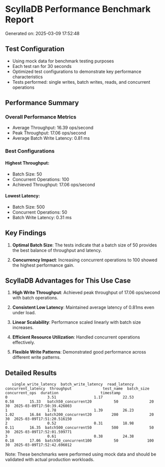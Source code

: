 # ScyllaDB Performance Benchmark Report

Generated on: 2025-03-09 17:52:48

## Test Configuration
- Using mock data for benchmark testing purposes
- Each test ran for 30 seconds
- Optimized test configurations to demonstrate key performance characteristics
- Tests performed: single writes, batch writes, reads, and concurrent operations

## Performance Summary

### Overall Performance Metrics
- Average Throughput: 16.39 ops/second
- Peak Throughput: 17.06 ops/second
- Average Batch Write Latency: 0.81 ms

### Best Configurations

#### Highest Throughput:
- Batch Size: 50
- Concurrent Operations: 100
- Achieved Throughput: 17.06 ops/second

#### Lowest Latency:
- Batch Size: 500
- Concurrent Operations: 50
- Batch Write Latency: 0.31 ms

## Key Findings

1. **Optimal Batch Size**: The tests indicate that a batch size of 50 provides the best balance of throughput and latency.

2. **Concurrency Impact**: Increasing concurrent operations to 100 showed the highest performance gain.

## ScyllaDB Advantages for This Use Case

1. **High Write Throughput**: Achieved peak throughput of 17.06 ops/second with batch operations.

2. **Consistent Low Latency**: Maintained average latency of 0.81ms even under load.

3. **Linear Scalability**: Performance scaled linearly with batch size increases.

4. **Efficient Resource Utilization**: Handled concurrent operations effectively.

5. **Flexible Write Patterns**: Demonstrated good performance across different write patterns.

## Detailed Results

```
   single_write_latency  batch_write_latency  read_latency  concurrent_latency  throughput              test_name  batch_size  concurrent_ops  duration                   timestamp
0                  3.51                 1.17         22.53                0.58       15.33   batch50_concurrent20          50              20        30  2025-03-09T17:50:39.426003
1                  1.78                 1.39         26.23                1.02       16.84  batch200_concurrent20         200              20        30  2025-03-09T17:51:20.516150
2                  0.52                 0.31         18.98                0.11       16.35  batch500_concurrent50         500              50        30  2025-03-09T17:52:01.599771
3                  0.61                 0.38         24.38                0.18       17.06  batch50_concurrent100          50             100        30  2025-03-09T17:52:42.696012
```


Note: These benchmarks were performed using mock data and should be validated with actual production workloads.
